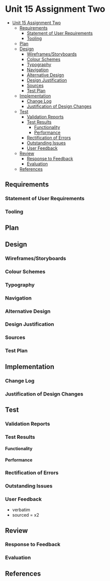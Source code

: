 # Unit 15 Assignment Two

- [Unit 15 Assignment Two](#unit-15-assignment-two)
  - [Requirements](#requirements)
    - [Statement of User Requirements](#statement-of-user-requirements)
    - [Tooling](#tooling)
  - [Plan](#plan)
  - [Design](#design)
    - [Wireframes/Storyboards](#wireframesstoryboards)
    - [Colour Schemes](#colour-schemes)
    - [Typography](#typography)
    - [Navigation](#navigation)
    - [Alternative Design](#alternative-design)
    - [Design Justification](#design-justification)
    - [Sources](#sources)
    - [Test Plan](#test-plan)
  - [Implementation](#implementation)
    - [Change Log](#change-log)
    - [Justification of Design Changes](#justification-of-design-changes)
  - [Test](#test)
    - [Validation Reports](#validation-reports)
    - [Test Results](#test-results)
      - [Functionality](#functionality)
      - [Performance](#performance)
    - [Rectification of Errors](#rectification-of-errors)
    - [Outstanding Issues](#outstanding-issues)
    - [User Feedback](#user-feedback)
  - [Review](#review)
    - [Response to Feedback](#response-to-feedback)
    - [Evaluation](#evaluation)
  - [References](#references)

## Requirements

### Statement of User Requirements

### Tooling

## Plan

## Design

### Wireframes/Storyboards

### Colour Schemes

### Typography

### Navigation

### Alternative Design

### Design Justification

### Sources

### Test Plan

## Implementation

### Change Log

### Justification of Design Changes

## Test

### Validation Reports

### Test Results

#### Functionality

#### Performance

### Rectification of Errors

### Outstanding Issues

### User Feedback

+ verbatim
+ sourced
= x2


## Review

### Response to Feedback

### Evaluation

## References



